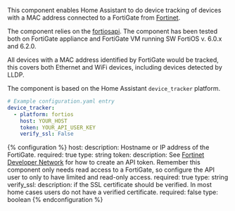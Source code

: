 
This component enables Home Assistant to do device tracking of devices with a MAC address connected to a FortiGate from [Fortinet](https://www.fortinet.com).

The component relies on the [fortiosapi](https://pypi.org/project/fortiosapi/).
The component has been tested both on FortiGate appliance and FortiGate VM running SW FortiOS v. 6.0.x and 6.2.0.

All devices with a MAC address identified by FortiGate would be tracked, this covers both Ethernet and WiFi devices, including devices detected by LLDP.

The component is based on the Home Assistant `device_tracker` platform.

```yaml
# Example configuration.yaml entry
device_tracker:
  - platform: fortios
    host: YOUR_HOST
    token: YOUR_API_USER_KEY
    verify_ssl: False
```

{% configuration %}
host:
    description: Hostname or IP address of the FortiGate.
    required: true
    type: string
token:
    description: See [Fortinet Developer Network](https://fndn.fortinet.com) for how to create an API token. Remember this component only needs read access to a FortiGate, so configure the API user to only to have limited and read-only access.
    required: true
    type: string
  verify_ssl:
    description: if the SSL certificate should be verified. In most home cases users do not have a verified certificate.
    required: false
    type: boolean
{% endconfiguration %}
